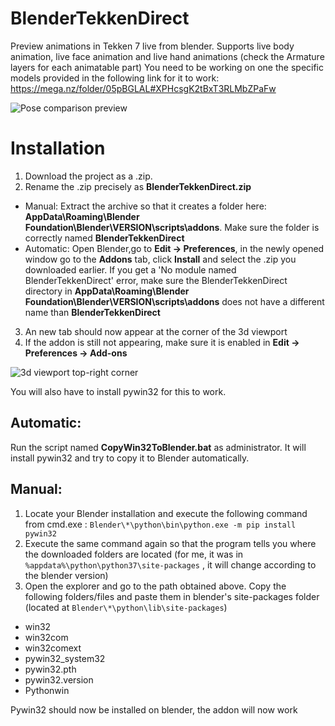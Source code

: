 # BlenderTekkenDirect

Preview animations in Tekken 7 live from blender. Supports live body animation, live face animation and live hand animations (check the Armature layers for each animatable part)
You need to be working on one the specific models provided in the following link for it to work: https://mega.nz/folder/05pBGLAL#XPHcsgK2tBxT3RLMbZPaFw

![Pose comparison preview](https://i.imgur.com/5v6e0Xi.jpg)

# Installation

1. Download the project as a .zip.
2. Rename the .zip precisely as **BlenderTekkenDirect.zip**
- Manual: Extract the archive so that it creates a folder here: **AppData\Roaming\Blender Foundation\Blender\VERSION\scripts\addons**. Make sure the folder is correctly named **BlenderTekkenDirect** 
- Automatic: Open Blender,go to **Edit -> Preferences**, in the newly opened window go to the **Addons** tab, click **Install** and select the .zip you downloaded earlier. If you get a 'No module named BlenderTekkenDirect' error, make sure the BlenderTekkenDirect directory in **AppData\Roaming\Blender Foundation\Blender\VERSION\scripts\addons** does not have a different name than **BlenderTekkenDirect**
3. An new tab should now appear at the corner of the 3d viewport
4. If the addon is still not appearing, make sure it is enabled in **Edit -> Preferences -> Add-ons**

![3d viewport top-right corner](https://i.imgur.com/8jq9tGN.png)

You will also have to install pywin32 for this to work.

## Automatic:

Run the script named **CopyWin32ToBlender.bat** as administrator. It will install pywin32 and try to copy it to Blender automatically.

## Manual:
1. Locate your Blender installation and execute the following command from cmd.exe : `Blender\*\python\bin\python.exe -m pip install pywin32`
2. Execute the same command again so that the program tells you where the downloaded folders are located (for me, it was in `%appdata%\python\python37\site-packages` , it will change according to the blender version)
3. Open the explorer and go to the path obtained above. Copy the following folders/files and paste them in blender's site-packages folder (located at `Blender\*\python\lib\site-packages`)
- win32
- win32com
- win32comext
- pywin32_system32
- pywin32.pth
- pywin32.version
- Pythonwin

Pywin32 should now be installed on blender, the addon will now work

